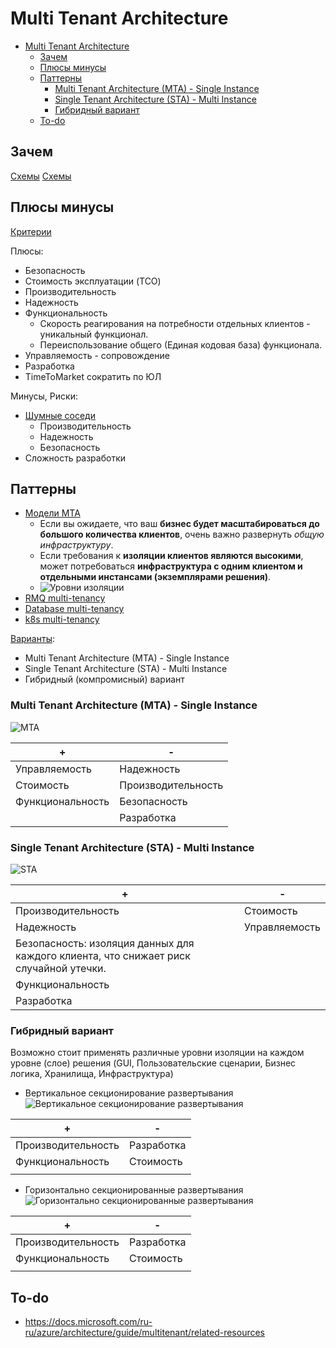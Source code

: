# Multi Tenant Architecture

- [Multi Tenant Architecture](#multi-tenant-architecture)
  - [Зачем](#зачем)
  - [Плюсы минусы](#плюсы-минусы)
  - [Паттерны](#паттерны)
    - [Multi Tenant Architecture (MTA) - Single Instance](#multi-tenant-architecture-mta---single-instance)
    - [Single Tenant Architecture (STA) - Multi Instance](#single-tenant-architecture-sta---multi-instance)
    - [Гибридный вариант](#гибридный-вариант)
  - [To-do](#to-do)

## Зачем

[Схемы](https://docs.google.com/document/d/1adNn0l5iUZFGiqMzqjup6f-DtkBPP4pnbDjRsP8M70E/edit?usp=sharing)
[Схемы](../../../img)

## Плюсы минусы

[Критерии](../../arch.criteria.md)

Плюсы:

- Безопасность
- Стоимость эксплуатации (TCO)
- Производительность
- Надежность
- Функциональность
  - Скорость реагирования на потребности отдельных клиентов - уникальный функционал.
  - Переиспользование общего (Единая кодовая база) функционала.
- Управляемость - сопровождение
- Разработка
- TimeToMarket сократить по ЮЛ

Минусы, Риски:

- [Шумные соседи](https://docs.microsoft.com/ru-RU/azure/architecture/antipatterns/noisy-neighbor/noisy-neighbor)
  - Производительность
  - Надежность
  - Безопасность
- Сложность разработки

## Паттерны

- [Модели MTA](https://docs.microsoft.com/ru-ru/azure/architecture/guide/multitenant/considerations/tenancy-models)
  - Если вы ожидаете, что ваш **бизнес будет масштабироваться до большого количества клиентов**, очень важно развернуть *общую инфраструктуру*.
  - Если требования к **изоляции клиентов являются высокими**, может потребоваться **инфраструктура с одним клиентом и отдельными инстансами (экземплярами решения)**.
  - ![Уровни изоляции](https://docs.microsoft.com/ru-RU/azure/architecture/guide/multitenant/considerations/media/tenancy-models/isolated-shared.png)
- [RMQ multi-tenancy](mta.mq.md)
- [Database multi-tenancy](mta.db.md)
- [k8s multi-tenancy](mta.k8s.md)

[Варианты](https://docs.microsoft.com/ru-ru/azure/architecture/guide/multitenant/overview):

- Multi Tenant Architecture (MTA) - Single Instance
- Single Tenant Architecture (STA) - Multi Instance
- Гибридный (компромисный) вариант

### Multi Tenant Architecture (MTA) - Single Instance

![MTA](https://docs.microsoft.com/ru-RU/azure/architecture/guide/multitenant/considerations/media/tenancy-models/fully-multitenant-deployments.png)

| + | - |
| - | - |
| Управляемость | Надежность |
| Стоимость | Производительность  |
| Функциональность | Безопасность |
| | Разработка |

### Single Tenant Architecture (STA) - Multi Instance

![STA](https://docs.microsoft.com/ru-RU/azure/architecture/guide/multitenant/considerations/media/tenancy-models/automated-single-tenant-deployments.png)

| + | - |
| - | - |
| Производительность | Стоимость |
| Надежность | Управляемость |
| Безопасность: изоляция данных для каждого клиента, что снижает риск случайной утечки. | |
| Функциональность |  |
| Разработка | |

### Гибридный вариант

Возможно стоит применять различные уровни изоляции на каждом уровне (слое) решения (GUI, Пользовательские сценарии, Бизнес логика, Хранилища, Инфраструктура)

- Вертикальное секционирование развертывания
![Вертикальное секционирование развертывания](https://docs.microsoft.com/ru-RU/azure/architecture/guide/multitenant/considerations/media/tenancy-models/vertically-partitioned-deployments.png)

| + | - |
| - | - |
| Производительность | Разработка |
| Функциональность | Стоимость |
||  |

- Горизонтально секционированные развертывания
![Горизонтально секционированные развертывания](https://docs.microsoft.com/ru-RU/azure/architecture/guide/multitenant/considerations/media/tenancy-models/horizontally-partitioned-deployments.png)

| + | - |
| - | - |
| Производительность | Разработка |
| Функциональность | Стоимость |
||  |

## To-do

- https://docs.microsoft.com/ru-ru/azure/architecture/guide/multitenant/related-resources
